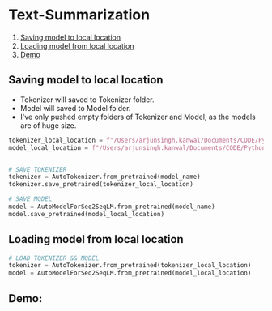 # Text-Summarization

1. [Saving model to local location ](#Saving-model-to-local-location )
2. [Loading model from local location](#Loading-model-from-local-location)
3. [Demo](#demo)
## Saving model to local location 
- Tokenizer will saved to Tokenizer folder. 
- Model will saved to Model folder. 
- I've only pushed empty folders of Tokenizer and Model, as the models are of huge size.
```python
tokenizer_local_location = f"/Users/arjunsingh.kanwal/Documents/CODE/Python/Text-Summarization/Tokenizer/{model_name}"
model_local_location = f"/Users/arjunsingh.kanwal/Documents/CODE/Python/Text-Summarization/Model/{model_name}"


# SAVE TOKENIZER
tokenizer = AutoTokenizer.from_pretrained(model_name)
tokenizer.save_pretrained(tokenizer_local_location)

# SAVE MODEL
model = AutoModelForSeq2SeqLM.from_pretrained(model_name)
model.save_pretrained(model_local_location)

```

## Loading model from local location
```python
# LOAD TOKENIZER && MODEL
tokenizer = AutoTokenizer.from_pretrained(tokenizer_local_location)
model = AutoModelForSeq2SeqLM.from_pretrained(model_local_location)
```
## Demo: 
